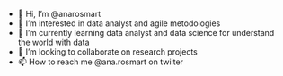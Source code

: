 - 👋 Hi, I’m @anarosmart
- 👀 I’m interested in data analyst and agile metodologies
- 🌱 I’m currently learning data analyst and data science for understand the world with data
- 💞️ I’m looking to collaborate on research projects 
- 📫 How to reach me @ana.rosmart on twiiter

<!---
anarosmart/anarosmart is a ✨ special ✨ repository because its `README.md` (this file) appears on your GitHub profile.
You can click the Preview link to take a look at your changes.
--->
